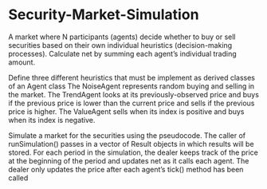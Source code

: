 # Security-Market-Simulation
A market where N participants (agents) decide whether to buy or sell securities based on their
own individual heuristics (decision-making processes). Calculate net by summing each agent’s
individual trading amount.

Define three different heuristics that must be implement as derived classes of an Agent class
The NoiseAgent represents random buying and selling in the market.
The TrendAgent looks at its previously-observed price and buys if the previous price is lower
than the current price and sells if the previous price is higher.
The ValueAgent sells when its index is positive and buys when its index is negative.

Simulate a market for the securities using the pseudocode.
The caller of runSimulation() passes in a vector of Result objects in which results
will be stored. For each period in the simulation, the dealer keeps track of the price at
the beginning of the period and updates net as it calls each agent. The dealer only
updates the price after each agent’s tick() method has been called

